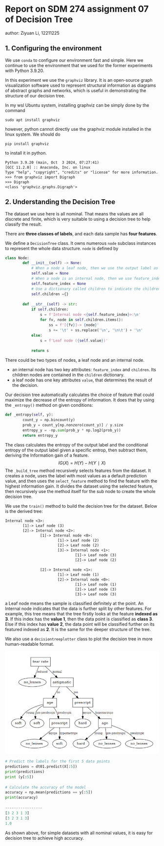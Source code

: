 # Report on SDM 274 assignment 07 of Decision Tree

author: Ziyuan Li, 12211225

## 1. Configuring the environment

We use `conda` to configure our environment fast and simple. Here we continue to use the environment that we used for the former experiments with Python 3.9.20. 

In this experiment we use the `graphviz` library. It is an open-source graph visualization software used to represent structural information as diagrams of abstract graphs and networks, which is useful in demonstrating the structure of our decision tree.

In my wsl Ubuntu system, installing graphviz can be simply done by the command

```shell
sudo apt install graphviz
```

however, python cannot directly use the graphviz module installed in the linux system. We should do 

```shell
pip install graphviz
```

to install it in python. 

```
Python 3.9.20 (main, Oct  3 2024, 07:27:41)
[GCC 11.2.0] :: Anaconda, Inc. on linux
Type "help", "copyright", "credits" or "license" for more information.
>>> from graphviz import Digraph
>>> Digraph
<class 'graphviz.graphs.Digraph'>
```

## 2. Understanding the Decision Tree

The dataset we use here is all nominal. That means the values are all discrete and finite, which is very suitable to using a decision tree to help classify the result.

There are **three classes of labels**, and each data sample has **four features**. 

We define a `DecisionTree` class. It owns numerous `node` subclass instances to represent the whole data structure. `node` is defined by

```python
class Node:
        def __init__(self) -> None:
            # When a node a leaf node, then we use the output label as the value
            self.value = None
            # When a node is an internal node, then we use feature_index on it
            self.feature_index = None
            # Use a dictionary called children to indicate the children nodes, which contain {feature_value: node, }
            self.children ={}

        def __str__(self) -> str:
            if self.children:
                s = f'Internal node <{self.feature_index}>:\n'
                for fv, node in self.children.items():
                    ss = f'[{fv}]-> {node}'
                    s += '\t' + ss.replace('\n', '\n\t') + '\n'
            else:
                s = f'Leaf node ({self.value})'
            
            return s
```

There could be two types of nodes, a leaf node and an internal node. 

- an internal node has two key attributes: `feature_index` and `children`. Its children nodes are contained in the `children` dictionary.
- a leaf node has one key attributes `value`, that determines the result of the decision. 

Our decision tree automatically calculates the choice of feature that could maximize the decrease of the entropy of information. It does that by using the `_entropy()` method on given conditions:

```python
def _entropy(self, y):
        count_y = np.bincount(y)
        prob_y = count_y[np.nonzero(count_y)] / y.size
        entropy_y = -np.sum(prob_y * np.log2(prob_y))
        return entropy_y
```

The class calculates the entropy of the output label and the conditional entropy of the output label given a specific entrop, then subtract them, deriving the Information gain of a feature.
$$
IG(X)=H(Y)−H(Y∣X)
$$
The `_build_tree` method recursively selects features from the dataset. It creates a node, uses the label with most values as a default prediction value, and then uses the `select_feature` method to find the feature with the highest information gain. It divides the dataset using the selected feature, then recursively use the method itself for the sub node to create the whole decision tree. 

We use the `train()` method to build the decision tree for the dataset. Below is the derived tree:

```
Internal node <3>:
        [1]-> Leaf node (3)
        [2]-> Internal node <2>:
                [1]-> Internal node <0>:
                        [1]-> Leaf node (2)
                        [2]-> Leaf node (2)
                        [3]-> Internal node <1>:
                                [1]-> Leaf node (3)
                                [2]-> Leaf node (2)

                [2]-> Internal node <1>:
                        [1]-> Leaf node (1)
                        [2]-> Internal node <0>:
                                [1]-> Leaf node (1)
                                [2]-> Leaf node (3)
                                [3]-> Leaf node (3)
```

a Leaf node means the sample is classified definitely at the point. An Internal node indicates that the data is further split by other features. For example, this tree means that the tree firstly looks at the feature **indexed as** **3**. If this index has the **value 1**, then the data point is classified as **class 3**. Else if this index has **value** **2**, the data point will be classified further on its featured indexed as **2**. It is the same for the deeper structure of the tree. 

We also use a `decisiontreeplotter` class to plot the decision tree in more human-readable format.

![image-20241117102517161](./assets/image-20241117102517161.png)

```python
# Predict the labels for the first 5 data points
predictions = dt01.predict(X[:5])
print(predictions)
print (y[:5])

# Calculate the accuracy of the model
accuracy = np.mean(predictions == y[:5])
print(accuracy)

-----------------
[3 2 3 1 3]
[3 2 3 1 3]
1.0
```

As shown above, for simple datasets with all nominal values, it is easy for decision tree to achieve high accuracy.

